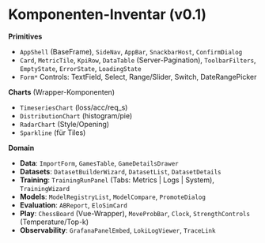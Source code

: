 # Komponenten-Inventar (v0.1)

**Primitives**

* `AppShell` (BaseFrame), `SideNav`, `AppBar`, `SnackbarHost`, `ConfirmDialog`
* `Card`, `MetricTile`, `KpiRow`, `DataTable` (Server-Pagination), `ToolbarFilters`, `EmptyState`, `ErrorState`, `LoadingState`
* `Form*` Controls: TextField, Select, Range/Slider, Switch, DateRangePicker

**Charts** (Wrapper-Komponenten)

* `TimeseriesChart` (loss/acc/req_s)
* `DistributionChart` (histogram/pie)
* `RadarChart` (Style/Opening)
* `Sparkline` (für Tiles)

**Domain**

* **Data**: `ImportForm`, `GamesTable`, `GameDetailsDrawer`
* **Datasets**: `DatasetBuilderWizard`, `DatasetList`, `DatasetDetails`
* **Training**: `TrainingRunPanel` (Tabs: Metrics | Logs | System), `TrainingWizard`
* **Models**: `ModelRegistryList`, `ModelCompare`, `PromoteDialog`
* **Evaluation**: `ABReport`, `EloSimCard`
* **Play**: `ChessBoard` (Vue-Wrapper), `MoveProbBar`, `Clock`, `StrengthControls` (Temperature/Top-k)
* **Observability**: `GrafanaPanelEmbed`, `LokiLogViewer`, `TraceLink`
